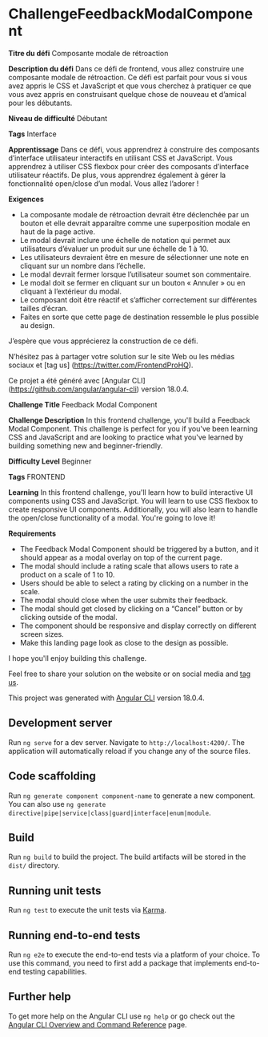 # ChallengeFeedbackModalComponent

<!-- 888~~            ,e, 888                                                  /~~88b _-~88e  [~~~~d88P   ,88~~\
     888___ Y88b    /  "  888  e88~-888 888  888  e88~~8e   e88~~8e  888-~88e |   888    888b     d88P   d888   \
     888     Y88b  /  888 888 d888  888 888  888 d888  88b d888  88b 888  888 `  d88P  __888"    d88P   88888    |
     888      Y88b/   888 888 8888  888 888  888 8888__888 8888__888 888  888   d88P     888e   d88P    88888    |
     888       Y8/    888 888 Y888  888 888  888 Y888    , Y888    , 888  888  d88P      888P  d88P      Y888   /
     888___     Y     888 888  "88_-888 "88_-888  "88___/   "88___/  888  888 d88P___ ~-_88"  d88P        `88__/
                                    888 -->


**Titre du défi**
Composante modale de rétroaction

**Description du défi**
Dans ce défi de frontend, vous allez construire une composante modale de rétroaction. Ce défi est parfait pour vous si vous avez appris le CSS et JavaScript et que vous cherchez à pratiquer ce que vous avez appris en construisant quelque chose de nouveau et d’amical pour les débutants.

**Niveau de difficulté**
Débutant

**Tags**
Interface

**Apprentissage**
Dans ce défi, vous apprendrez à construire des composants d’interface utilisateur interactifs en utilisant CSS et JavaScript. Vous apprendrez à utiliser CSS flexbox pour créer des composants d’interface utilisateur réactifs. De plus, vous apprendrez également à gérer la fonctionnalité open/close d’un modal. Vous allez l’adorer !

**Exigences**

- La composante modale de rétroaction devrait être déclenchée par un bouton et elle devrait apparaître comme une superposition modale en haut de la page active.
- Le modal devrait inclure une échelle de notation qui permet aux utilisateurs d’évaluer un produit sur une échelle de 1 à 10.
- Les utilisateurs devraient être en mesure de sélectionner une note en cliquant sur un nombre dans l’échelle.
- Le modal devrait fermer lorsque l’utilisateur soumet son commentaire.
- Le modal doit se fermer en cliquant sur un bouton « Annuler » ou en cliquant à l’extérieur du modal.
- Le composant doit être réactif et s’afficher correctement sur différentes tailles d’écran.
- Faites en sorte que cette page de destination ressemble le plus possible au design.

J’espère que vous apprécierez la construction de ce défi.

N’hésitez pas à partager votre solution sur le site Web ou les médias sociaux et [tag us] (https://twitter.com/FrontendProHQ).

Ce projet a été généré avec [Angular CLI] (https://github.com/angular/angular-cli) version 18.0.4.



**Challenge Title**
Feedback Modal Component

**Challenge Description**
In this frontend challenge, you'll build a Feedback Modal Component. This challenge is perfect for you if you've been learning CSS and JavaScript and are looking to practice what you've learned by building something new and beginner-friendly.

**Difficulty Level**
Beginner

**Tags**
FRONTEND

**Learning**
In this frontend challenge, you'll learn how to build interactive UI components using CSS and JavaScript. You will learn to use CSS flexbox to create responsive UI components. Additionally, you will also learn to handle the open/close functionality of a modal. You're going to love it!

**Requirements**

- The Feedback Modal Component should be triggered by a button, and it should appear as a modal overlay on top of the current page.
- The modal should include a rating scale that allows users to rate a product on a scale of 1 to 10.
- Users should be able to select a rating by clicking on a number in the scale.
- The modal should close when the user submits their feedback.
- The modal should get closed by clicking on a “Cancel” button or by clicking outside of the modal.
- The component should be responsive and display correctly on different screen sizes.
- Make this landing page look as close to the design as possible.

I hope you'll enjoy building this challenge.

Feel free to share your solution on the website or on social media and [tag us](https://twitter.com/FrontendProHQ).

This project was generated with [Angular CLI](https://github.com/angular/angular-cli) version 18.0.4.



## Development server

Run `ng serve` for a dev server. Navigate to `http://localhost:4200/`. The application will automatically reload if you change any of the source files.

## Code scaffolding

Run `ng generate component component-name` to generate a new component. You can also use `ng generate directive|pipe|service|class|guard|interface|enum|module`.

## Build

Run `ng build` to build the project. The build artifacts will be stored in the `dist/` directory.

## Running unit tests

Run `ng test` to execute the unit tests via [Karma](https://karma-runner.github.io).

## Running end-to-end tests

Run `ng e2e` to execute the end-to-end tests via a platform of your choice. To use this command, you need to first add a package that implements end-to-end testing capabilities.

## Further help

To get more help on the Angular CLI use `ng help` or go check out the [Angular CLI Overview and Command Reference](https://angular.dev/tools/cli) page.

